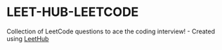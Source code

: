 # LEET-HUB-LEETCODE
Collection of LeetCode questions to ace the coding interview! - Created using [LeetHub](https://github.com/QasimWani/LeetHub)
